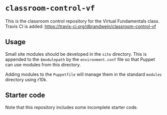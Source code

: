 # `classroom-control-vf`

This is the classroom control repository for the Virtual Fundamentals class.
Travis CI is added: https://travis-ci.org/dbrandwein/classroom-control-vf

## Usage

Small site modules should be developed in the `site` directory. This is appended
to the `$modulepath` by the `environment.conf` file so that Puppet can use modules
from this directory.

Adding modules to the `Puppetfile` will manage them in the standard `modules`
directory using r10k.

## Starter code

Note that this repository includes some incomplete starter code.
